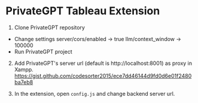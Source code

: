# PrivateGPT Tableau Extension

1. Clone PrivateGPT repository
- Change settings
  server/cors/enabled -> true
  llm/context_window -> 100000
- Run PrivateGPT project

2. Add PrivateGPT's server url (default is http://localhost:8001) as proxy in Xampp.
https://gist.github.com/codesorter2015/ece7dd46144d9fd0d6e01f2480ba7eb8

3. In the extension, open `config.js` and change backend server url.
